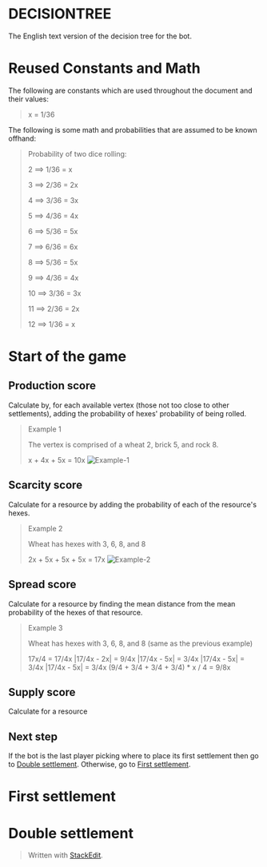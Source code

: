 # DECISIONTREE
The English text version of the decision tree for the bot.

# Reused Constants and Math
The following are constants which are used throughout the document and their values:
>x = 1/36

The following is some math and probabilities that are assumed to be known offhand:
>Probability of two dice rolling:
>
>2 ⟹ 1/36 = x
>
>3 ⟹ 2/36 = 2x
>
>4 ⟹ 3/36 = 3x
>
>5 ⟹ 4/36 = 4x
>
>6 ⟹ 5/36 = 5x
>
>7 ⟹ 6/36 = 6x
>
>8 ⟹ 5/36 = 5x
>
>9 ⟹ 4/36 = 4x
>
>10 ⟹ 3/36 = 3x
>
>11 ⟹ 2/36 = 2x
>
>12 ⟹ 1/36 = x

# Start of the game

## Production score
Calculate by, for each available vertex (those not too close to other settlements), adding the probability of hexes' probability of being rolled.
> Example 1
> 
> The vertex is comprised of a wheat 2, brick 5, and rock 8.
> 
> x + 4x + 5x = 10x
![Example-1](https://drive.google.com/uc?id=1bgcE2kW4AV2s3iiL-F6_-YUNlRUQHK8E)

## Scarcity score
Calculate for a resource by adding the probability of each of the resource's hexes.
> Example 2
> 
> Wheat has hexes with 3, 6, 8, and 8
> 
> 2x + 5x + 5x + 5x = 17x
![Example-2](https://drive.google.com/uc?id=1oqOurhQaDejQ9L-PJJCtilefZsEHDLhn)

## Spread score
Calculate for a resource by finding the mean distance from the mean probability of the hexes of that resource.
> Example 3
> 
> Wheat has hexes with 3, 6, 8, and 8 (same as the previous example)
> 
> 17x/4 = 17/4x
> |17/4x - 2x| = 9/4x
> |17/4x - 5x| = 3/4x
> |17/4x - 5x| = 3/4x
> |17/4x - 5x| = 3/4x
> (9/4 + 3/4 + 3/4 + 3/4) * x / 4 = 9/8x

## Supply score
Calculate for a resource

## Next step
If the bot is the last player picking where to place its first settlement then go to [Double settlement](#double-settlement). Otherwise, go to [First settlement](#first-settlement).

# First settlement

# Double settlement



> Written with [StackEdit](https://stackedit.io/).
<!--stackedit_data:
eyJoaXN0b3J5IjpbMTcwNTc0NTEyMSwxMDc1NDMwMDQ2LDE1MT
E2NTA3NTYsMTg3MTcyMjk1MywtOTgwODg4NzY2LC0xMTM3MDk2
NDE5LDIwNDkwMjgwODYsMTY3NjIzMjM5Niw3MjcwMzc2NjUsLT
k5NjMwNDE2OSwtMTU0MzY5MjYxMywxNTMzODYwNTAxLC0xOTk0
NTcyMTM5LDExOTM3OTk2MzYsMTQ4MjQ0NTY3LC0xMzczMjI5Mz
M1XX0=
-->